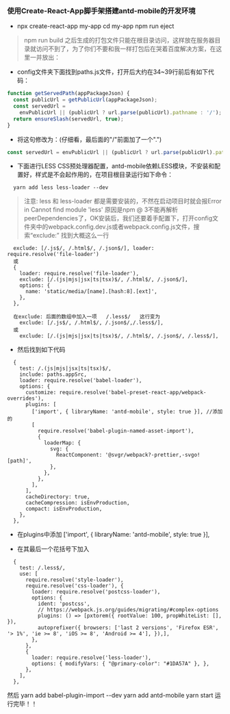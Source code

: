 ### 使用Create-React-App脚手架搭建antd-mobile的开发环境

- npx create-react-app my-app cd my-app npm run eject
> npm run build 之后生成的打包文件只能在根目录访问，这样放在服务器目录就访问不到了，为了你们不要和我一样打包后在哭着百度解决方案，在这里一并放出：

- config文件夹下面找到paths.js文件，打开后大约在34~39行前后有如下代码：
```javascript
function getServedPath(appPackageJson) {
  const publicUrl = getPublicUrl(appPackageJson);
  const servedUrl =
    envPublicUrl || (publicUrl ? url.parse(publicUrl).pathname : '/');
  return ensureSlash(servedUrl, true);
}
```
- 将这句修改为：(仔细看，最后面的"/"前面加了一个".")
```javascript
const servedUrl = envPublicUrl || (publicUrl ? url.parse(publicUrl).pathname : './');
```

- 下面进行LESS CSS预处理器配置，antd-mobile依赖LESS模块，不安装和配置好，样式是不会起作用的，在项目根目录运行如下命令：
```
  yarn add less less-loader --dev
```

> 注意: less 和 less-loader 都是需要安装的，不然在启动项目时就会报Error in Cannot find module 'less' 原因是npm @ 3不能再解析peerDependencies了，OK安装后，我们还要着手配置下，打开config文件夹中的webpack.config.dev.js或者webpack.config.js文件，搜索“exclude:”  找到大概这么一行
```
  exclude: [/.js$/, /.html$/, /.json$/], loader: require.resolve('file-loader')
  或
  { 
    loader: require.resolve('file-loader'), 
    exclude: [/.(js|mjs|jsx|ts|tsx)$/, /.html$/, /.json$/], 
    options: { 
      name: 'static/media/[name].[hash:8].[ext]',
    },
  },

  在exclude: 后面的数组中加入一项   /.less$/   这行变为
    exclude: [/.js$/, /.html$/, /.json$/,/.less$/],
  或
    exclude: [/.(js|mjs|jsx|ts|tsx)$/, /.html$/, /.json$/, /.less$/],
```

- 然后找到如下代码
```
  {
    test: /.(js|mjs|jsx|ts|tsx)$/,
    include: paths.appSrc,
    loader: require.resolve('babel-loader'),
    options: {
      customize: require.resolve('babel-preset-react-app/webpack-overrides'),
      plugins: [
        ['import', { libraryName: 'antd-mobile', style: true }], //添加的 
        [
          require.resolve('babel-plugin-named-asset-import'),
          {
            loaderMap: {
              svg: {
                ReactComponent: '@svgr/webpack?-prettier,-svgo![path]',
              },
            },
          },
        ],
      ],
      cacheDirectory: true,
      cacheCompression: isEnvProduction,
      compact: isEnvProduction,
    },
  },
```
- 在plugins中添加 ['import', { libraryName: 'antd-mobile', style: true }],

- 在其最后一个花括号下加入
```
  {
    test: /.less$/,
    use: [
      require.resolve('style-loader'),
      require.resolve('css-loader'), {
        loader: require.resolve('postcss-loader'),
        options: {
          ident: 'postcss',
          // https://webpack.js.org/guides/migrating/#complex-options 
          plugins: () => [pxtorem({ rootValue: 100, propWhiteList: [], }),
          autoprefixer({ browsers: ['last 2 versions', 'Firefox ESR', '> 1%', 'ie >= 8', 'iOS >= 8', 'Android >= 4'], }),],
        },
      },
      {
        loader: require.resolve('less-loader'),
        options: { modifyVars: { "@primary-color": "#1DA57A" }, },
      },
    ],
  },
```
然后 yarn add babel-plugin-import --dev yarn add antd-mobile yarn start 运行完毕！！

